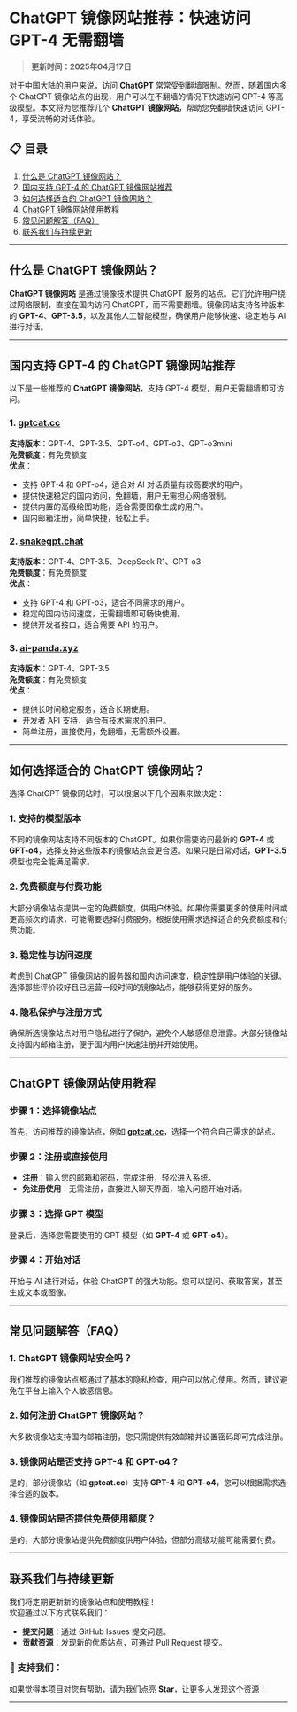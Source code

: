 # **ChatGPT 镜像网站推荐：快速访问 GPT-4 无需翻墙**

> **更新时间：2025年04月17日**  

对于中国大陆的用户来说，访问 **ChatGPT** 常常受到翻墙限制。然而，随着国内多个 ChatGPT 镜像站点的出现，用户可以在不翻墙的情况下快速访问 GPT-4 等高级模型。本文将为您推荐几个 **ChatGPT 镜像网站**，帮助您免翻墙快速访问 GPT-4，享受流畅的对话体验。

## 📋 目录
1. [什么是 ChatGPT 镜像网站？](#什么是-chatgpt-镜像网站)
2. [国内支持 GPT-4 的 ChatGPT 镜像网站推荐](#国内支持-gpt-4-的-chatgpt-镜像网站推荐)
3. [如何选择适合的 ChatGPT 镜像网站？](#如何选择适合的-chatgpt-镜像网站)
4. [ChatGPT 镜像网站使用教程](#chatgpt-镜像网站使用教程)
5. [常见问题解答（FAQ）](#常见问题解答faq)
6. [联系我们与持续更新](#联系我们与持续更新)

---

## 什么是 ChatGPT 镜像网站？

**ChatGPT 镜像网站** 是通过镜像技术提供 ChatGPT 服务的站点。它们允许用户绕过网络限制，直接在国内访问 ChatGPT，而不需要翻墙。镜像网站支持各种版本的 **GPT-4**、**GPT-3.5**，以及其他人工智能模型，确保用户能够快速、稳定地与 AI 进行对话。

---

## 国内支持 GPT-4 的 ChatGPT 镜像网站推荐

以下是一些推荐的 **ChatGPT 镜像网站**，支持 GPT-4 模型，用户无需翻墙即可访问。

### 1. **[gptcat.cc](https://gptcat.cc)**

**支持版本**：GPT-4、GPT-3.5、GPT-o4、GPT-o3、GPT-o3mini  
**免费额度**：有免费额度  
**优点**：  
- 支持 GPT-4 和 GPT-o4，适合对 AI 对话质量有较高要求的用户。
- 提供快速稳定的国内访问，免翻墙，用户无需担心网络限制。
- 提供内置的高级绘图功能，适合需要图像生成的用户。
- 国内邮箱注册，简单快捷，轻松上手。

### 2. **[snakegpt.chat](https://snakegpt.chat)**

**支持版本**：GPT-4、GPT-3.5、DeepSeek R1、GPT-o3  
**免费额度**：有免费额度  
**优点**：
- 支持 GPT-4 和 GPT-o3，适合不同需求的用户。
- 稳定的国内访问速度，无需翻墙即可畅快使用。
- 提供开发者接口，适合需要 API 的用户。

### 3. **[ai-panda.xyz](https://ai-panda.xyz/login?invite_code=34137c47)**

**支持版本**：GPT-4、GPT-3.5  
**免费额度**：有免费额度  
**优点**：
- 提供长时间稳定服务，适合长期使用。
- 开发者 API 支持，适合有技术需求的用户。
- 简单注册，直接使用，免翻墙，无需额外设置。

---

## 如何选择适合的 ChatGPT 镜像网站？

选择 ChatGPT 镜像网站时，可以根据以下几个因素来做决定：

### 1. **支持的模型版本**
不同的镜像网站支持不同版本的 ChatGPT。如果你需要访问最新的 **GPT-4** 或 **GPT-o4**，选择支持这些版本的镜像站点会更合适。如果只是日常对话，**GPT-3.5** 模型也完全能满足需求。

### 2. **免费额度与付费功能**
大部分镜像站点提供一定的免费额度，供用户体验。如果你需要更多的使用时间或更高频次的请求，可能需要选择付费服务。根据使用需求选择适合的免费额度和付费功能。

### 3. **稳定性与访问速度**
考虑到 ChatGPT 镜像网站的服务器和国内访问速度，稳定性是用户体验的关键。选择那些评价较好且已运营一段时间的镜像站点，能够获得更好的服务。

### 4. **隐私保护与注册方式**
确保所选镜像站点对用户隐私进行了保护，避免个人敏感信息泄露。大部分镜像站支持国内邮箱注册，便于国内用户快速注册并开始使用。

---

## ChatGPT 镜像网站使用教程

### 步骤 1：选择镜像站点
首先，访问推荐的镜像站点，例如 **[gptcat.cc](https://gptcat.cc)**，选择一个符合自己需求的站点。

### 步骤 2：注册或直接使用
- **注册**：输入您的邮箱和密码，完成注册，轻松进入系统。
- **免注册使用**：无需注册，直接进入聊天界面，输入问题开始对话。

### 步骤 3：选择 GPT 模型
登录后，选择您需要使用的 GPT 模型（如 **GPT-4** 或 **GPT-o4**）。

### 步骤 4：开始对话
开始与 AI 进行对话，体验 ChatGPT 的强大功能。您可以提问、获取答案，甚至生成文本或图像。

---

## 常见问题解答（FAQ）

### 1. **ChatGPT 镜像网站安全吗？**
我们推荐的镜像站点都通过了基本的隐私检查，用户可以放心使用。然而，建议避免在平台上输入个人敏感信息。

### 2. **如何注册 ChatGPT 镜像网站？**
大多数镜像站支持国内邮箱注册，您只需提供有效邮箱并设置密码即可完成注册。

### 3. **镜像网站是否支持 GPT-4 和 GPT-o4？**
是的，部分镜像站（如 **gptcat.cc**）支持 **GPT-4** 和 **GPT-o4**，您可以根据需求选择合适的版本。

### 4. **镜像网站是否提供免费使用额度？**
是的，大部分镜像站提供免费额度供用户体验，但部分高级功能可能需要付费。

---

## 联系我们与持续更新

我们将定期更新新的镜像站点和使用教程！  
欢迎通过以下方式联系我们：
- **提交问题**：通过 GitHub Issues 提交问题。
- **贡献资源**：发现新的优质站点，可通过 Pull Request 提交。

### 🌟 支持我们：
如果觉得本项目对您有帮助，请为我们点亮 **Star**，让更多人发现这个资源！

---
